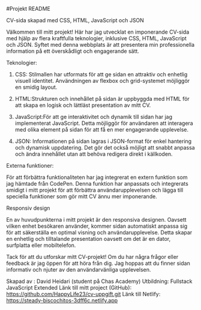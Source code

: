 #Projekt README

CV-sida skapad med CSS, HTML, JavaScript och JSON

Välkommen till mitt projekt! Här har jag utvecklat en imponerande CV-sida med hjälp av flera kraftfulla teknologier, inklusive CSS, HTML, JavaScript och JSON. Syftet med denna webbplats är att presentera min professionella information på ett överskådligt och engagerande sätt.

Teknologier:

1. CSS: Stilmallen har utformats för att ge sidan en attraktiv och enhetlig visuell identitet. Användningen av flexbox och grid-systemet möjliggör en smidig layout.

2. HTML:Strukturen och innehållet på sidan är uppbyggda med HTML för att skapa en logisk och lättläst presentation av mitt CV.

3. JavaScript:För att ge interaktivitet och dynamik till sidan har jag implementerat JavaScript. Detta möjliggör för användaren att interagera med olika element på sidan för att få en mer engagerande upplevelse.

4. JSON: Informationen på sidan lagras i JSON-format för enkel hantering och dynamisk uppdatering. Det gör det också möjligt att snabbt anpassa och ändra innehållet utan att behöva redigera direkt i källkoden.

Externa funktioner:

För att förbättra funktionaliteten har jag integrerat en extern funktion som jag hämtade från CodePen. Denna funktion har anpassats och integrerats smidigt i mitt projekt för att förbättra användarupplevelsen och lägga till speciella funktioner som gör mitt CV ännu mer imponerande.

Responsiv design

En av huvudpunkterna i mitt projekt är den responsiva designen. Oavsett vilken enhet besökaren använder, kommer sidan automatiskt anpassa sig för att säkerställa en optimal visning och användarupplevelse. Detta skapar en enhetlig och tilltalande presentation oavsett om det är en dator, surfplatta eller mobiltelefon.

Tack för att du utforskar mitt CV-projekt! Om du har några frågor eller feedback är jag öppen för att höra från dig. Jag hoppas att du finner sidan informativ och njuter av den användarvänliga upplevelsen.

Skapad av : David Heidari (student på Chas Academy)
Utbildning: Fullstack JavaScript Extended
Länk till mitt project (GitHub): https://github.com/HappyLife23/cv-uppgift.git
Länk till Netlify: https://steady-biscochitos-3dff6c.netlify.app

